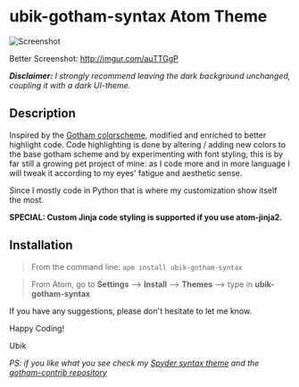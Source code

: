# ubik-gotham-syntax Atom Theme

![Screenshot](http://i.imgur.com/auTTGgP.png "Syntax")

Better Screenshot: http://imgur.com/auTTGgP

*__Disclaimer:__
I strongly recommend leaving the dark background unchanged, coupling it with a dark UI-theme.*

## Description

Inspired by the [Gotham colorscheme](https://github.com/whatyouhide/vim-gotham), modified and enriched to better highlight code.
Code highlighting is done by altering / adding new colors to the base gotham scheme
and by experimenting with font styling; this is by far still a growing pet project
of mine: as I code more and in more language I will tweak it according to my eyes'
fatigue and aesthetic sense.

Since I mostly code in Python that is where my customization show itself the most.

__SPECIAL:
  Custom Jinja code styling is supported if you use atom-jinja2.__

## Installation

> From the command line: `apm install ubik-gotham-syntax`

> From Atom, go to __Settings__ --> __Install__ --> __Themes__ --> type in __ubik-gotham-syntax__

If you have any suggestions, please don't hesitate to let me know.

Happy Coding!

Ubik

_PS: if you like what you see check my [Spyder syntax theme](https://github.com/mr-ubik/spyder-ubik-syntax) and the [gotham-contrib repository](https://github.com/whatyouhide/gotham-contrib)_
